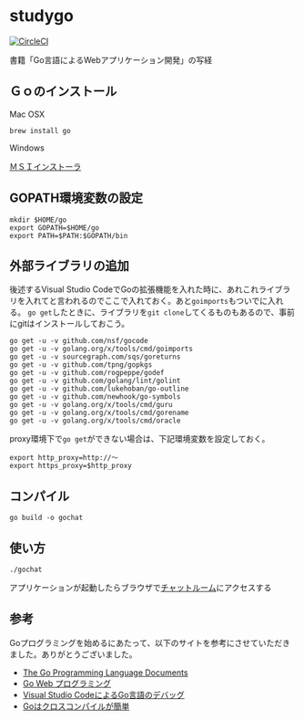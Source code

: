 # studygo

[![CircleCI](https://circleci.com/gh/sumlibe/gochat.svg?style=svg)](https://circleci.com/gh/sumlibe/gochat)

書籍「Go言語によるWebアプリケーション開発」の写経

## Ｇｏのインストール

Mac OSX

`brew install go`

Windows

[ＭＳＩインストーラ](https://golang.org/dl/)

## GOPATH環境変数の設定

```
mkdir $HOME/go
export GOPATH=$HOME/go
export PATH=$PATH:$GOPATH/bin
```

## 外部ライブラリの追加

後述するVisual Studio CodeでGoの拡張機能を入れた時に、あれこれライブラリを入れてと言われるのでここで入れておく。あと`goimports`もついでに入れる。
`go get`したときに、ライブラリを`git clone`してくるものもあるので、事前にgitはインストールしておこう。

```
go get -u -v github.com/nsf/gocode
go get -u -v golang.org/x/tools/cmd/goimports
go get -u -v sourcegraph.com/sqs/goreturns
go get -u -v github.com/tpng/gopkgs
go get -u -v github.com/rogpeppe/godef
go get -u -v github.com/golang/lint/golint
go get -u -v github.com/lukehoban/go-outline
go get -u -v github.com/newhook/go-symbols
go get -u -v golang.org/x/tools/cmd/guru
go get -u -v golang.org/x/tools/cmd/gorename
go get -u -v golang.org/x/tools/cmd/oracle
```

proxy環境下で`go get`ができない場合は、下記環境変数を設定しておく。

```
export http_proxy=http://～
export https_proxy=$http_proxy
```

## コンパイル

```
go build -o gochat
```

## 使い方

```
./gochat
```

アプリケーションが起動したらブラウザで[チャットルーム](http://localhost:8080)にアクセスする

## 参考

Goプログラミングを始めるにあたって、以下のサイトを参考にさせていただきました。ありがとうございました。
* [The Go Programming Language Documents](http://golang-jp.org/doc/)
* [Go Web プログラミング](https://astaxie.gitbooks.io/build-web-application-with-golang/content/ja/index.html)
* [Visual Studio CodeによるGo言語のデバッグ](http://dev.classmethod.jp/go/visual-studio-code-golang-debug/)
* [Goはクロスコンパイルが簡単](http://unknownplace.org/archives/golang-cross-compiling.html)
